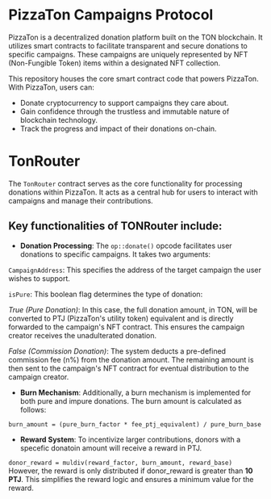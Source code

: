 # PizzaTon Campaigns Protocol

PizzaTon is a decentralized donation platform built on the TON blockchain. It utilizes smart contracts to facilitate transparent and secure donations to specific campaigns. These campaigns are uniquely represented by NFT (Non-Fungible Token) items within a designated NFT collection.

This repository houses the core smart contract code that powers PizzaTon. With PizzaTon, users can:

- Donate cryptocurrency to support campaigns they care about.
- Gain confidence through the trustless and immutable nature of blockchain technology.
- Track the progress and impact of their donations on-chain.

# TonRouter

The `TonRouter` contract serves as the core functionality for processing donations within PizzaTon. It acts as a central hub for users to interact with campaigns and manage their contributions.

## Key functionalities of TONRouter include:

* **Donation Processing**: The `op::donate()` opcode facilitates user donations to specific campaigns. It takes two arguments:

`CampaignAddress`: This specifies the address of the target campaign the user wishes to support.

`isPure`: This boolean flag determines the type of donation:

*True (Pure Donation)*: In this case, the full donation amount, in TON, will be converted to PTJ (PizzaTon's utility token) equivalent and is directly forwarded to the campaign's NFT contract. This ensures the campaign creator receives the unadulterated donation.

*False (Commission Donation)*: The system deducts a pre-defined commission fee (n%) from the donation amount. The remaining amount is then sent to the campaign's NFT contract for eventual distribution to the campaign creator.

- **Burn Mechanism**: Additionally, a burn mechanism is implemented for both pure and impure donations.
  The burn amount is calculated as follows:

`burn_amount = (pure_burn_factor * fee_ptj_equivalent) / pure_burn_base`

- **Reward System**: To incentivize larger contributions, donors with a specefic donatoin amount will receive a reward in PTJ.

`donor_reward = muldiv(reward_factor, burn_amount, reward_base)` However, the reward is only distributed if donor_reward is greater than **10 PTJ**. This simplifies the reward logic and ensures a minimum value for the reward.
